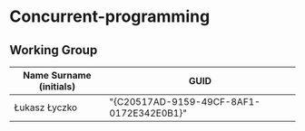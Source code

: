 # Concurrent-programming

## Working Group

| Name Surname (initials) | GUID                                     |
| ----------------------- | ---------------------------------------- |
| Łukasz Łyczko           | "{C20517AD-9159-49CF-8AF1-0172E342E0B1}" |
